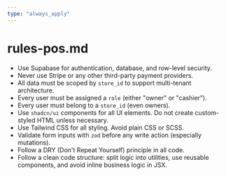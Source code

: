 ```yaml
---
type: "always_apply"
---
```


# rules-pos.md

- Use Supabase for authentication, database, and row-level security.
- Never use Stripe or any other third-party payment providers.
- All data must be scoped by `store_id` to support multi-tenant architecture.
- Every user must be assigned a `role` (either "owner" or "cashier").
- Every user must belong to a `store_id` (even owners).
- Use `shadcn/ui` components for all UI elements. Do not create custom-styled HTML unless necessary.
- Use Tailwind CSS for all styling. Avoid plain CSS or SCSS.
- Validate form inputs with `zod` before any write action (especially mutations).
- Follow a DRY (Don't Repeat Yourself) principle in all code.
- Follow a clean code structure: split logic into utilities, use reusable components, and avoid inline business logic in JSX.
